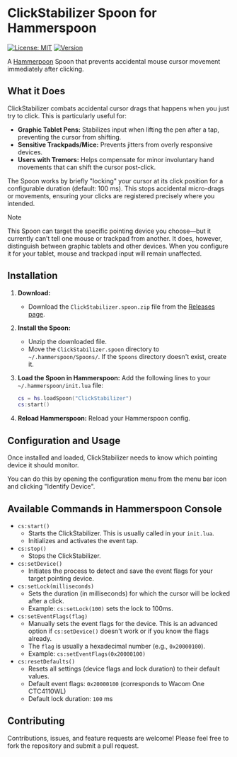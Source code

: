 # ClickStabilizer Spoon for Hammerspoon

[![License: MIT](https://img.shields.io/badge/License-MIT-yellow.svg)](https://opensource.org/licenses/MIT)
[![Version](https://img.shields.io/badge/version-1.0.1-blue.svg)](https://github.com/hadiskeini/ClickStabilizer.spoon)

A [Hammerpoon](https://www.hammerspoon.org/) Spoon that prevents accidental mouse cursor movement immediately after clicking.

## What it Does

ClickStabilizer combats accidental cursor drags that happens when you just try to click. This is particularly useful for:

*   **Graphic Tablet Pens:** Stabilizes input when lifting the pen after a tap, preventing the cursor from shifting.
*   **Sensitive Trackpads/Mice:** Prevents jitters from overly responsive devices.
*   **Users with Tremors:** Helps compensate for minor involuntary hand movements that can shift the cursor post-click.

The Spoon works by briefly "locking" your cursor at its click position for a configurable duration (default: 100 ms). This stops accidental micro-drags or movements, ensuring your clicks are registered precisely where you intended.

> [!NOTE]  
> This Spoon can target the specific pointing device you choose—but it currently can’t tell one mouse or trackpad from another. It does, however, distinguish between graphic tablets and other devices. When you configure it for your tablet, mouse and trackpad input will remain unaffected.

## Installation

1.  **Download:**
    *   Download the `ClickStabilizer.spoon.zip` file from the [Releases page](https://github.com/hadiskeini/ClickStabilizer.spoon/releases).

2.  **Install the Spoon:**
    *   Unzip the downloaded file.
    *   Move the `ClickStabilizer.spoon` directory to `~/.hammerspoon/Spoons/`. If the `Spoons` directory doesn't exist, create it.

3.  **Load the Spoon in Hammerspoon:**
    Add the following lines to your `~/.hammerspoon/init.lua` file:

    ```lua
    cs = hs.loadSpoon("ClickStabilizer")
    cs:start()
    ```

4.  **Reload Hammerspoon:**
    Reload your Hammerspoon config.

## Configuration and Usage

Once installed and loaded, ClickStabilizer needs to know which pointing device it should monitor.

You can do this by opening the configuration menu from the menu bar icon and clicking "Identify Device".

## Available Commands in Hammerspoon Console

*   `cs:start()`
    *   Starts the ClickStabilizer. This is usually called in your `init.lua`.
    *   Initializes and activates the event tap.
*   `cs:stop()`
    *   Stops the ClickStabilizer.
*   `cs:setDevice()`
    *   Initiates the process to detect and save the event flags for your target pointing device. 
*   `cs:setLock(milliseconds)`
    *   Sets the duration (in milliseconds) for which the cursor will be locked after a click.
    *   Example: `cs:setLock(100)` sets the lock to 100ms.
*   `cs:setEventFlags(flag)`
    *   Manually sets the event flags for the device. This is an advanced option if `cs:setDevice()` doesn't work or if you know the flags already.
    *   The `flag` is usually a hexadecimal number (e.g., `0x20000100`).
    *   Example: `cs:setEventFlags(0x20000100)`
*   `cs:resetDefaults()`
    *   Resets all settings (device flags and lock duration) to their default values.
    *   Default event flags: `0x20000100` (corresponds to Wacom One CTC4110WL)
    *   Default lock duration: `100` ms

## Contributing

Contributions, issues, and feature requests are welcome! Please feel free to fork the repository and submit a pull request.
